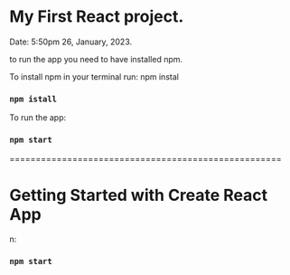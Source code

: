 # My First React project.

Date: 5:50pm 26, January, 2023.

to run the app you need to have installed npm.

To install npm in your terminal run:
npm instal
### `npm istall`

To run the app:
### `npm start`

====================================================

# Getting Started with Create React App

n:

### `npm start`

